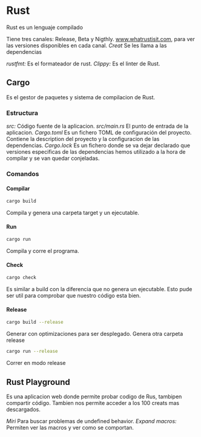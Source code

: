 # Rust

Rust es un lenguaje compilado

Tiene tres canales: Release, Beta y Nigthly. www.whatrustisit.com, para ver las versiones disponibles en cada canal.
*Creat* Se les llama a las dependencias

*rustfmt:* Es el formateador de rust.
*Clippy:* Es el linter de Rust.

## Cargo

Es el gestor de paquetes y sistema de compilacion de Rust.

### Estructura

*src:* Código fuente de la aplicacion.
*src/main.rs* El punto de entrada de la aplicacion.
*Cargo.toml* Es un fichero TOML de configuración del proyecto. Contiene la description del proyecto y la configuracion de las dependencias.
*Cargo.lock* Es un fichero donde se va dejar declarado que versiones especificas de las dependencias hemos utilizado a la hora de compilar y se van quedar conjeladas.

### Comandos

#### Compilar

```bash
cargo build
```

Compila y genera una carpeta target y un ejecutable.

#### Run

```bash
cargo run
```

Compila y corre el programa.


#### Check


```bash
cargo check
```

Es similar a build con la diferencia que no genera un ejecutable. Esto pude ser util para comprobar que nuestro código esta bien.

#### Release

```bash
cargo build --release
```

Generar con optimizaciones para ser desplegado. Genera otra carpeta release

```bash
cargo run --release
```

Correr en modo release


## Rust Playground

Es una aplicacion web donde permite probar codigo de Rus, tambipen compartir código.
Tambien nos permite acceder a los 100 creats mas descargados.

*Miri* Para buscar problemas de undefined behavior.
*Expand macros:* Permiten ver las macros y ver como se comportan.